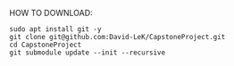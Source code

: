 HOW TO DOWNLOAD:
```
sudo apt install git -y
git clone git@github.com:David-LeK/CapstoneProject.git
cd CapstoneProject
git submodule update --init --recursive
```
